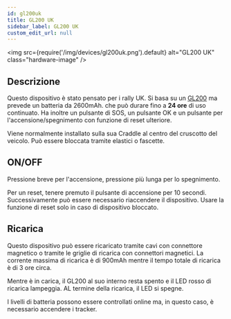 ```yaml
---
id: gl200uk
title: GL200 UK
sidebar_label: GL200 UK
custom_edit_url: null
---
```

<img
  src={require('/img/devices/gl200uk.png').default}
  alt="GL200 UK"
  class="hardware-image" 
/>

## Descrizione

Questo dispositivo è stato pensato per i rally UK. Si basa su un [GL200](gl200) ma prevede un batteria da 2600mAh. che può durare fino a **24 ore** di uso continuato. Ha inoltre un pulsante di SOS, un pulsante OK e un pulsante per l'accensione/spegnimento con funzione di reset ulteriore.

Viene normalmente installato sulla sua Craddle al centro del cruscotto del veicolo. Può essere bloccata tramite elastici o fascette.

## ON/OFF

Pressione breve per l'accensione, pressione più lunga per lo spegnimento. 

Per un reset, tenere premuto il pulsante di accensione per 10 secondi. Successivamente può essere necessario riaccendere il dispositivo. Usare la funzione di reset solo in caso di dispositivo bloccato.

## Ricarica

Questo dispositivo può essere ricaricato tramite cavi con connettore magnetico o tramite le griglie di ricarica con connettori magnetici. La corrente massima di ricarica è di 900mAh mentre il tempo totale di ricarica è di 3 ore circa.

Mentre è in carica, il GL200 al suo interno resta spento e il LED rosso di ricarica lampeggia. AL termine della ricarica, il LED si spegne.

I livelli di batteria possono essere controllati online ma, in questo caso, è necessario accendere i tracker.

